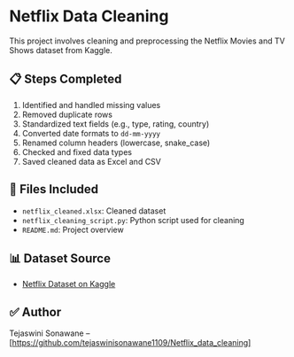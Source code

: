 # Netflix Data Cleaning 

This project involves cleaning and preprocessing the Netflix Movies and TV Shows dataset from Kaggle.

## 📋 Steps Completed
1. Identified and handled missing values
2. Removed duplicate rows
3. Standardized text fields (e.g., type, rating, country)
4. Converted date formats to `dd-mm-yyyy`
5. Renamed column headers (lowercase, snake_case)
6. Checked and fixed data types
7. Saved cleaned data as Excel and CSV

## 🧾 Files Included
- `netflix_cleaned.xlsx`: Cleaned dataset
- `netflix_cleaning_script.py`: Python script used for cleaning
- `README.md`: Project overview

## 📊 Dataset Source
- [Netflix Dataset on Kaggle](https://www.kaggle.com/datasets/shivamb/netflix-shows)

## ✅ Author
Tejaswini Sonawane – [https://github.com/tejaswinisonawane1109/Netflix_data_cleaning]
